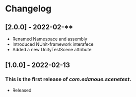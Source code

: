 # Changelog

## [2.0.0] - 2022-02-**
- Renamed Namespace and assembly
- Introduced NUnit-framework interafece
- Added a new UnityTestScene attribute  

## [1.0.0] - 2022-02-13
### This is the first release of *com.edanoue.scenetest*.
- Released